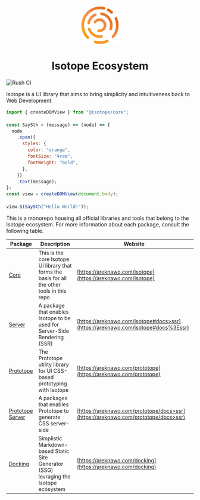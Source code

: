 <p align="center">
  <img src="./packages/core/logo.png" height="100">
</p>
<h1 align="center"><b>Isotope Ecosystem</b></h1>

![Rush CI](https://github.com/Isotope-js/Isotope/workflows/Rush%20CI/badge.svg)

Isotope is a UI library that aims to bring simplicity and intuitiveness back to Web Development.

```javascript
import { createDOMView } from "@isotope/core";

const SaySth = (message) => (node) => {
  node
    .span({
      styles: {
        color: "orange",
        fontSize: "4rem",
        fontWeight: "bold",
      },
    })
    .text(message);
};
const view = createDOMView(document.body);

view.$(SaySth("Hello World!"));
```

This is a monorepo housing all official libraries and tools that belong to the Isotope ecosystem. For more information about each package, consult the following table.

| Package                                         | Description                                                                                   | Website                                                                            |
| ----------------------------------------------- | --------------------------------------------------------------------------------------------- | ---------------------------------------------------------------------------------- |
| [Core](./packages/core)                         | This is the core Isotope UI library that forms the basis for all the other tools in this repo | [https://areknawo.com/isotope](https://areknawo.com/isotope)                       |
| [Server](./packages/server)                     | A package that enables Isotope to be used for Server-Side Rendering (SSR)                     | [https://areknawo.com/isotope#docs>ssr](https://areknawo.com/isotope#docs%3Essr)   |
| [Prototope](./packages/prototope)               | The Prototope utility library for UI CSS-based prototyping with Isotope                       | [https://areknawo.com/prototope](https://areknawo.com/prototope)                   |
| [Prototope Server](./packages/prototope-server) | A packages that enables Prototope to generate CSS server-side                                 | [https://areknawo.com/prototope/docs>ssr](https://areknawo.com/prototope/docs>ssr) |
| [Docking](./packages/docking)                   | Simplistic Markdown-based Static Site Generator (SSG) levraging the Isotope ecosystem         | [https://areknawo.com/docking](https://areknawo.com/docking)                       |
